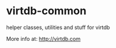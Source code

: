 virtdb-common
=============

helper classes, utilities and stuff for virtdb

More info at: http://virtdb.com
